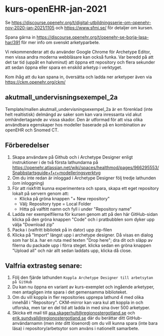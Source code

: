 # kurs-openEHR-jan-2021

Se https://discourse.openehr.org/t/digital-utbildningsserie-om-openehr-nov-2020-jan-2021/1105 och https://www.sfmi.se/ för detaljer om kursen.

Spana gärna in https://discourse.openehr.org/t/openehr-se-borja-lasa-har/391 för mer info om svenskt arketyparbete.

Vi rekommenderar att du använder Google Chrome för Archetype Editor, men vissa andra moderna webbläsare kan också funka. Var beredd på att det tar tid (uppåt en halvminut) att öppna ett repository och flera sekunder att sedan öppna eller spara en enskild arketyp i verktyget.

Kom ihåg att du kan spana in, översätta och ladda ner arketyper även via https://ckm.openehr.org/ckm/

## akutmall_undervisningsexempel_2a
Template/mallen akutmall_undervisningsexempel_2a är en förenklad (inte helt realtistisk) delmängd av saker som kan vara inressanta vid akut omhändertagande av vissa skador. 
Den är utformad för att visa olika användbara egenskaper hos modeller baserade på en kombination av openEHR och Snomed CT.

## Förberedelser
1. Skapa användare på Github och i Archetype Designer enligt instruktioner i de två första lathundarna på https://openehr.atlassian.net/wiki/spaces/healthmod/pages/966295553/Snabbstartsguide+f+r+modelleringsverktyg
1. Om du inte redan är inloggad i Archetype Designer följ tredje lathunden (om inloggning)
1. För att riskfritt kunna experimentera och spara, skapa ett eget repository lokalt på servern genom att:
    * Klicka på gröna knappen "+ New repository"
    * Välj: Repository type = Local Folder
    * Hitta på valftitt namn och fyll i under "Repository name"
1. Ladda ner exempelfilerna för kursen genom att på den här GitHub-sidan klicka på den gröna knappen "Code" och i pratbubblen som dyker upp välja "Download zip"
1. Packa i (valfritt bibliotek på in dator) upp zip-filen 
1. Klicka på "Import" längst upp i archetype designer. Då visas en dialog som har bl.a. har en ruta med texten "Drop here"; dra dit och släpp av filerna du packade upp i förra steget. klicka sedan en gröna knappen "Upload all" och när allt sedan laddats upp, klicka då close.

## Valfria extrasteg senare:
1. Följ den fjärde lathunden `Koppla Archetype Designer till arbetsytan på GitHub`
1. Du kan nu öppna en variant av kurs-exemplet och ingående arketyper, men antagligen inte spara i det gemensamma biblioteket.
1. Om du vill koppla in fler repositories upprepa lathund 4 med olika innehåll i "Repository". CKM-mirror kan vara kul att koppla in och utforska, men tar en del tid att ladda in med sina över 500 arketyper.
1. Skicka ett mail till asa.skagerhult@regionostergotland.se och erik.sundvall@regionostergotland.se där du berättar ditt GitHub-användarnamn (men _inte_ ditt lösenord) om du vill kunna spara (inte bara läsa) i repository/arbetsytor som använs i nationellt samarbete.
